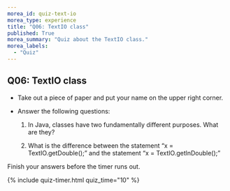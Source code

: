 ```yaml
---
morea_id: quiz-text-io
morea_type: experience
title: "Q06: TextIO class"
published: True
morea_summary: "Quiz about the TextIO class."
morea_labels: 
  - "Quiz"
---
```


## Q06: TextIO class

* Take out a piece of paper and put your name on the upper right corner.

* Answer the following questions:

  1. In Java, classes have two fundamentally different purposes. What are they?
  
  2. What is the difference between the statement “x = TextIO.getDouble();” and the statement “x = TextIO.getlnDouble();”

Finish your answers before the timer runs out.

{% include quiz-timer.html quiz_time="10" %}

